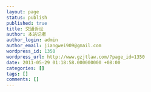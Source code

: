 ```yaml
---
layout: page
status: publish
published: true
title: 交通诉讼
author: 本站记者
author_login: admin
author_email: jiangwei909@gmail.com
wordpress_id: 1350
wordpress_url: http://www.gzjtlaw.com/?page_id=1350
date: 2011-05-29 01:18:58.000000000 +08:00
categories: []
tags: []
comments: []
---
```



